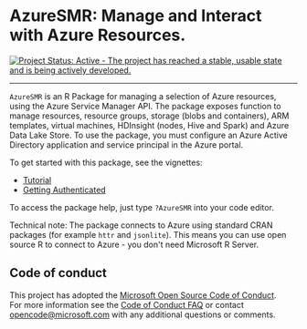 # AzureSMR: Manage and Interact with Azure Resources.

[![Project Status: Active - The project has reached a stable, usable state and is being actively developed.](http://www.repostatus.org/badges/latest/active.svg)](http://www.repostatus.org/#active)
 
---
 
 `AzureSMR` is an R Package for managing a selection of Azure resources, using the Azure Service Manager API. The package exposes function to manage resources, resource groups, storage (blobs and containers), ARM templates, virtual machines, HDInsight (nodes, Hive and Spark) and Azure Data Lake Store. To use the package, you must configure an Azure Active Directory application and service principal in the Azure portal.

To get started with this package, see the vignettes:

  * [Tutorial](http://htmlpreview.github.io/?https://github.com/Microsoft/AzureSMR/blob/master/inst/doc/tutorial.html)
  * [Getting Authenticated](http://htmlpreview.github.io/?https://github.com/Microsoft/AzureSMR/blob/master/inst/doc/Authentication.html)

To access the package help, just type `?AzureSMR` into your code editor.

Technical note: The package connects to Azure using standard CRAN packages (for example `httr` and `jsonlite`). This means you can use open source R to connect to Azure - you don't need Microsoft R Server.

## Code of conduct

This project has adopted the [Microsoft Open Source Code of Conduct](https://opensource.microsoft.com/codeofconduct/).  
For more information see the [Code of Conduct FAQ](https://opensource.microsoft.com/codeofconduct/faq/) or
contact [opencode@microsoft.com](mailto:opencode@microsoft.com) with any additional questions or comments.
